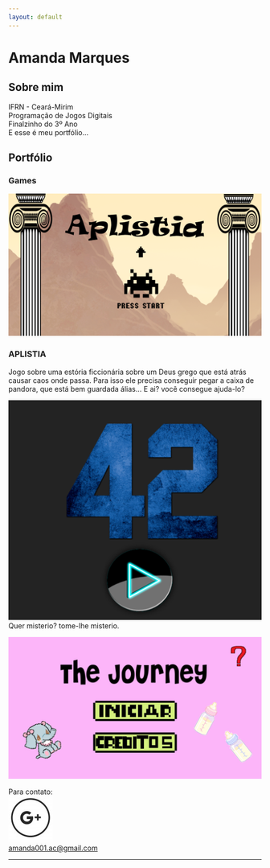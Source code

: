 ```yaml
---
layout: default
---
```


# Amanda Marques

## Sobre mim
  IFRN - Ceará-Mirim   
  Programação de Jogos Digitais   
  Finalzinho do 3º Ano   
  E esse é meu portfólio...
## Portfólio   
### Games

[![](aplistia.png)](https://amanda13.github.io/Aplistia/)  
### APLISTIA   
  Jogo sobre uma estória ficcionária sobre um Deus grego que está atrás causar caos onde passa. Para isso ele precisa conseguir pegar a caixa de pandora, que está bem guardada álias... E ai? você consegue ajuda-lo?  
  
  
[![](42.PNG)](https://amanda13.github.io/amanda13.github.io/Jogo/)   
  Quer misterio? tome-lhe misterio.   
  
  
[![](journey.png)](amanda13.github.io/TheJourney/)




Para contato:   
![](gmail.png)   
amanda001.ac@gmail.com
* * *

[//]: # (Não aparece)


